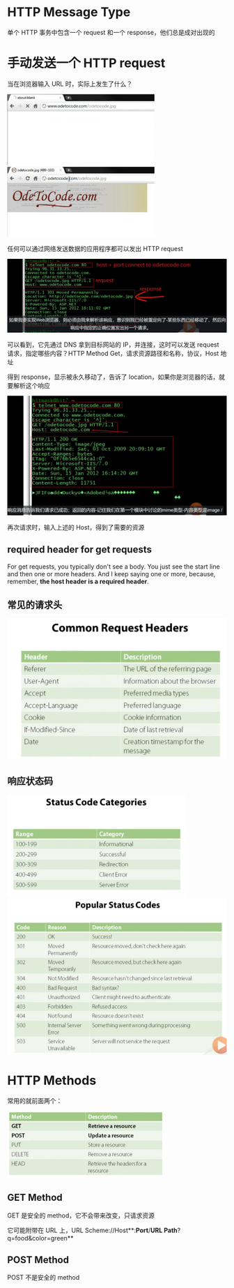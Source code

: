 # HTTP Message Type

单个 HTTP 事务中包含一个 request 和一个 response，他们总是成对出现的



# 手动发送一个 HTTP request



当在浏览器输入 URL 时，实际上发生了什么？

<img src="img\a_manual_request_2.png" style="zoom: 33%;" />



<img src="img\a_manual_request_0.png" style="zoom:33%;" />



任何可以通过网络发送数据的应用程序都可以发出 HTTP request

![](img\a_manual_request.png)



可以看到，它先通过 DNS 拿到目标网站的 IP，并连接，这时可以发送 request 请求，指定哪些内容？HTTP Method Get，请求资源路径和名称，协议，Host 地址

得到 response，显示被永久移动了，告诉了 location，如果你是浏览器的话，就要解析这个响应



![](img\a_manual_request_1.png)



再次请求时，输入上述的 Host，得到了需要的资源



## required header for get requests

For get requests, you typically don't see a body. You just see the start line and then one or more headers. And I keep saying one or more, because, remember, **the host header is a required header**.



## 常见的请求头

<img src="img\request_headers.png" style="zoom:50%;" />



## 响应状态码

<img src="img\response_status_codes.png" style="zoom:40%;" />

<img src="img\response_status_code.png" style="zoom:50%;" />



# HTTP Methods



常用的就前面两个：

<img src="img\request_methods.png" style="zoom:35%;" />

## GET Method

GET 是安全的 method，它不会带来改变，只请求资源

它可能附带在 URL 上，URL Scheme://Host**:**Port**/**URL Path**?q=food&color=green**



## POST Method

POST 不是安全的 method
